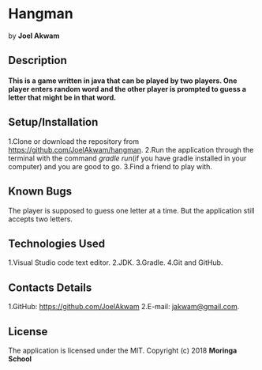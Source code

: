 # Hangman
by **Joel Akwam**
## Description
#### This is a game written in java that can be played by two players. One player enters random word and the other player is prompted to guess a letter that might be in that word.
## Setup/Installation
1.Clone or download the repository from https://github.com/JoelAkwam/hangman.
2.Run the application through the terminal with the command *gradle run*(if you have gradle installed in your computer) and you are good to go.
3.Find a friend to play with.
## Known Bugs
The player is supposed to guess one letter at a time. But the application still accepts two letters.
## Technologies Used
1.Visual Studio code text editor.
2.JDK.
3.Gradle.
4.Git and GitHub.
## Contacts Details
1.GitHub: https://github.com/JoelAkwam
2.E-mail: jakwam@gmail.com.
## License
The application is licensed under the MIT. Copyright (c) 2018 **Moringa School** 
